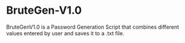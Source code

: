 # BruteGen-V1.0
BruteGenV1.0 is a Password Generation Script that combines different values entered by user and saves it to a .txt file. 
